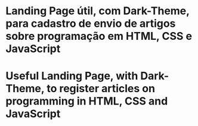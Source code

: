 # Landing Page útil, com Dark-Theme, para cadastro de envio de artigos sobre programação em HTML, CSS e JavaScript
# Useful Landing Page, with Dark-Theme, to register articles on programming in HTML, CSS and JavaScript





